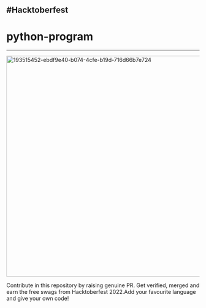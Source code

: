 #Hacktoberfest
------------------------------------------------------------------------------------------------------------------------------------------
# python-program
--------------------------------------------------------------------------------------------------------------------------------------------





<img width="576" alt="193515452-ebdf9e40-b074-4cfe-b19d-716d66b7e724" src="https://user-images.githubusercontent.com/81232337/195915815-7b2b45bc-e548-46d9-92df-f4481e84b3c7.png">




Contribute in this repository by raising genuine PR. Get verified, merged and earn the free swags from Hacktoberfest 2022.Add your favourite language and give your own code!
